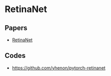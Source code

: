 # RetinaNet

## Papers

- [RetinaNet](papers/RetinaNet.md)

## Codes

- https://github.com/yhenon/pytorch-retinanet

